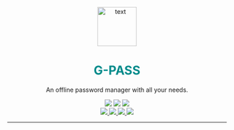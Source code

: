 <p align="center">
<a href="https://github.com/AlexxyQQ/G-Pass">
<img  src = "https://i.imgur.com/VX9qswa.png" width="90" alt="text" >
</a>
</p>

<h1 align="center" style="color:darkcyan;" >G-PASS </h1>
<p align="center">An offline password manager with all your needs.</p>

<p align="center"><img src="https://img.shields.io/github/issues/AlexxyQQ/G-Pass?style=plastic" /> 
<img src="https://img.shields.io/github/stars/AlexxyQQ/G-Pass?style=plastic" />
<img src="https://img.shields.io/github/contributors/AlexxyQQ/G-Pass?style=plastic" />
<br>
<a href="https://github.com/AlexxyQQ"> <img src="https://img.shields.io/badge/-AlexxyQQ-yellow" /> </a>
<a href="https://github.com/astikagrg"> <img src="https://img.shields.io/badge/-%20astikagrg-blue" /> </a>
<a href="https://github.com/Manjil00"> <img src="https://img.shields.io/badge/-%20Manjil00-red" /> </a>
<a href="https://github.com/Dipson7"> <img src="https://img.shields.io/badge/-%20Dipson7-orange"  /> </a>

</p>
<hr>

